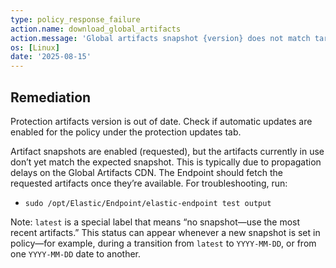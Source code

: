```yaml
---
type: policy_response_failure
action.name: download_global_artifacts
action.message: 'Global artifacts snapshot {version} does not match target snapshot: {date}'
os: [Linux]
date: '2025-08-15'
---
```


## Remediation

Protection artifacts version is out of date. Check if automatic updates are enabled for the policy under the protection updates tab.

Artifact snapshots are enabled (requested), but the artifacts currently in use don’t yet match the expected snapshot. This is typically due to propagation delays on the Global Artifacts CDN. The Endpoint should fetch the requested artifacts once they’re available. For troubleshooting, run:

- `sudo /opt/Elastic/Endpoint/elastic-endpoint test output`

Note: `latest` is a special label that means “no snapshot—use the most recent artifacts.” This status can appear whenever a new snapshot is set in policy—for example, during a transition from `latest` to `YYYY-MM-DD`, or from one `YYYY-MM-DD` date to another.
